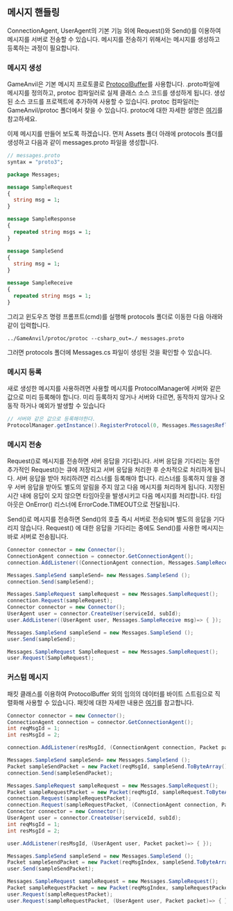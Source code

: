## 메시지 핸들링

ConnectionAgent, UserAgent의 기본 기능 외에 Request()와 Send()를 이용하여 메시지를 서버로 전송할 수 있습니다. 메시지를 전송하기 위해서는 메시지를 생성하고 등록하는 과정이 필요합니다.

### 메시지 생성

GameAnvil은 기본 메시지 프로토콜로 [ProtocolBuffer](https://developers.google.com/protocol-buffers/docs/proto3)를 사용합니다. .proto파일에 메시지를 정의하고, protoc 컴파일러로 실제 클래스 소스 코드를 생성하게 됩니다. 생성된 소스 코드를 프로젝트에 추가하여 사용할 수 있습니다. protoc 컴파일러는 GameAnvil/protoc 폴더에서 찾을 수 있습니다.  protoc에 대한 자세한 설명은 [여기](https://developers.google.com/protocol-buffers/docs/proto3#generating)를 참고하세요.

이제 메시지를 만들어 보도록 하겠습니다.  먼저 Assets 폴더 아래에 protocols 폴더를 생성하고 다음과 같이 messages.proto 파일을 생성합니다.

```protobuf
// messages.proto
syntax = "proto3";

package Messages;

message SampleRequest
{
  string msg = 1;
}

message SampleResponse
{
  repeated string msgs = 1;
}

message SampleSend
{
  string msg = 1;
}

message SampleReceive
{
  repeated string msgs = 1;
}
```

그리고 윈도우즈 명령 프롬프트(cmd)를 실행해 protocols 폴더로 이동한 다음 아래와 같이 입력합니다.

```
../GameAnvil/protoc/protoc --csharp_out=./ messages.proto
```

그러면 protocols 폴더에 Messages.cs 파일이 생성된 것을 확인할 수 있습니다. 

### 메시지 등록

새로 생성한 메시지를 사용하려면 사용할 메시지를 ProtocolManager에 서버와 같은 값으로 미리 등록해야 합니다. 미리 등록하지 않거나 서버와 다르면, 동작하지 않거나 오동작 하거나 예외가 발생할 수 있습니다

```c#
// 서버와 같은 값으로 등록해야한다.
ProtocolManager.getInstance().RegisterProtocol(0, Messages.MessagesReflection.Descriptor);
```

### 메시지 전송

Request()로 메시지를 전송하면 서버 응답을 기다립니다. 서버 응답을 기다리는 동안 추가적인 Request()는 큐에 저장되고 서버 응답을 처리한 후 순차적으로 처리하게 됩니다. 서버 응답을 받아 처리하려면 리스너를 등록해야 합니다. 리스너를 등록하지 않을 경우 서버 응답을 받아도 별도의 알림을 주지 않고 다음 메시지를 처리하게 됩니다. 지정된 시간 내에 응답이 오지 않으면 타임아웃을 발생시키고 다음 메시지를 처리합니다. 타임아웃은 OnError() 리스너에 ErrorCode.TIMEOUT으로 전달됩니다.

Send()로 메시지를  전송하면 Send()의 호출 즉시 서버로 전송되며 별도의 응답을 기다리지 않습니다. Request() 에 대한 응답을 기다리는 중에도 Send()를 사용한 메시지는 바로 서버로 전송됩니다.

```c#
Connector connector = new Connector();
ConnectionAgent connection = connector.GetConnectionAgent();
connection.AddListener((ConnectionAgent connection, Messages.SampleReceive msg)=> { });

Messages.SampleSend sampleSend= new Messages.SampleSend (); 
connection.Send(sampleSend);

Messages.SampleRequest sampleRequest = new Messages.SampleRequest();
connection.Request(sampleRequest);
Connector connector = new Connector();
UserAgent user = connector.CreateUser(serviceId, subId);
user.AddListener((UserAgent user, Messages.SampleReceive msg)=> { });

Messages.SampleSend sampleSend = new Messages.SampleSend (); 
user.Send(sampleSend);

Messages.SampleRequest SampleRequest = new Messages.SampleRequest();
user.Request(SampleRequest);
```

### 커스텀 메시지

패킷 클래스를 이용하여 ProtocolBuffer 외의 임의의 데이터를 바이트 스트림으로 직렬화해 사용할 수 있습니다. 패킷에 대한 자세한 내용은 [여기](unity-06-packet)를 참고합니다.

```c#
Connector connector = new Connector();
ConnectionAgent connection = connector.GetConnectionAgent();
int reqMsgId = 1;
int resMsgId = 2;

connection.AddListener(resMsgId, (ConnectionAgent connection, Packet packet)=> { });

Messages.SampleSend sampleSend= new Messages.SampleSend (); 
Packet sampleSendPacket = new Packet(reqMsgId, sampleSend.ToByteArray())
connection.Send(sampleSendPacket);

Messages.SampleRequest sampleRequest = new Messages.SampleRequest();
Packet sampleRequestPacket = new Packet(reqMsgId, sampleRequest.ToByteArray())
connection.Request(sampleRequestPacket);
connection.Request(sampleRequestPacket, (ConnectionAgent connection, Packet packet)=> { });
Connector connector = new Connector();
UserAgent user = connector.CreateUser(serviceId, subId);
int reqMsgId = 1;
int resMsgId = 2;

user.AddListener(resMsgId, (UserAgent user, Packet packet)=> { });

Messages.SampleSend sampleSend = new Messages.SampleSend (); 
Packet sampleSendPacket = new Packet(reqMsgIndex, sampleSend.ToByteArray())
user.Send(sampleSendPacket);

Messages.SampleRequest sampleRequest = new Messages.SampleRequest();
Packet sampleRequestPacket = new Packet(reqMsgIndex, sampleRequestPacket.ToByteArray())
user.Request(sampleRequestPacket);
user.Request(sampleRequestPacket, (UserAgent user, Packet packet)=> { });
```

